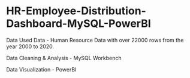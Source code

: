 # HR-Employee-Distribution-Dashboard-MySQL-PowerBI

Data Used
Data - Human Resource Data with over 22000 rows from the year 2000 to 2020.

Data Cleaning & Analysis - MySQL Workbench

Data Visualization - PowerBI
